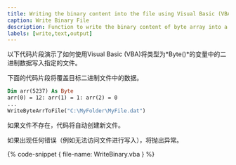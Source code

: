 ```yaml
---
title: Writing the binary content into the file using Visual Basic (VBA)
caption: Write Binary File
description: Function to write the binary content of byte array into a file using Visual Basic (VBA)
labels: [write,text,output]
---
```

以下代码片段演示了如何使用Visual Basic (VBA)将类型为*Byte()*的变量中的二进制数据写入指定的文件。

下面的代码片段将覆盖目标二进制文件中的数据。

~~~ vb
Dim arr(5237) As Byte
arr(0) = 12: arr(1) = 1: arr(2) = 0
...
WriteByteArrToFile("C:\MyFolder\MyFile.dat")
~~~

如果文件不存在，代码将自动创建新文件。

如果出现任何错误（例如无法访问文件进行写入），将抛出异常。

{% code-snippet { file-name: WriteBinary.vba } %}